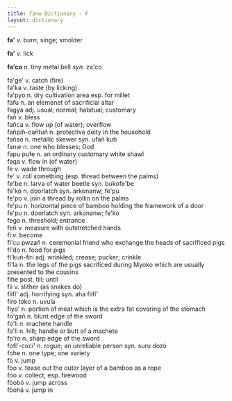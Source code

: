 ```yaml
---
title: Tanw Dictionary - F
layout: dictionary
---
```


__fa'__ _v._  burn; singe; smolder  

__fa'__ _v._  lick

__fa'co__ _n._  tiny metal bell _syn._  za'co

fa'ge'  v.  catch (fire)        
fa'ka v.  taste (by licking)        
fa'pyo  n.  dry cultivation area esp. for millet        
fafu  n.  an elemenet of sacrificial altar        
fagya adj.  usual; normal; habitual; customary        
fañ v.  bless       
fañca v.  flow up (of water); overflow        
fañpiñ-cañtuñ n.  protective deity in the household       
fañso n.  metallic skewer syn.  ufañ kuti   
fanw  n.  one who blesses; God        
fapu pufe n.  an ordinary customary white shawl       
faqa  v.  flow in (of water)        
fe  v.  wade through        
fe' v.  roll something (esp. thread between the palms)        
fe'be n.  larva of water beetle syn.  bukofe'be   
fe'ko n.  doorlatch syn.  arkonanw; fe'pu   
fe'po v.  join a thread by rollin on the palms        
fe'pu n.  horizontal piece of bamboo holding the framework of a door        
fe'pu n.  doorlatch syn.  arkonanw; fe'ko   
fego  n.  threshold; entrance       
feñ v.  measure with outstretched hands       
fì  v.  become        
fi'cu pwzañ n.  ceremonial friend who exchange the heads of sacrificed pigs       
fi'do n.  food for pigs       
fi'kuñ-firi adj.  wrinkled; crease; pucker; crinkle       
fi'la n.  the legs of the pigs sacrificed during Myoko which are usually presented to the cousins       
fihe  post. till; until       
fíi v.  slither (as snakes do)        
fiifi'  adj.  horrifying  syn.  aha fiifi'    
firo toko n.  uvula       
fiyo' n.  portion of meat which is the extra fat covering of the stomach        
fo'gañ  n.  blunt edge of the sword       
fo'li n.  machete handle        
fo'li n.  hilt; handle or butt of a machete       
fo'ro n.  sharp edge of the sword       
fofi'-coci' n.  rogue; an unreliable person syn.  suru dozó   
fohe  n.  one type; one variety       
fo  v.  jump        
foo v.  tease out the outer layer of a bamboo as a rope       
fóo v.  collect, esp. firewood        
fòobó v.  jump across       
fòohá v.  jump in       
